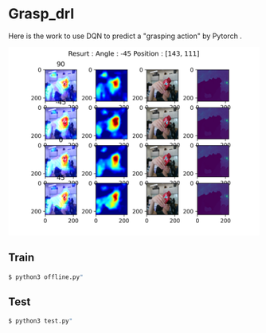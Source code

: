 # Grasp_drl

Here is the work to use DQN to predict a "grasping action" by Pytorch .

![Teaser](grasp/src/sean_approach/result/try_2_success_6_7/image_0.png)

## Train
```bash
$ python3 offline.py"
```

## Test
```bash
$ python3 test.py"
```